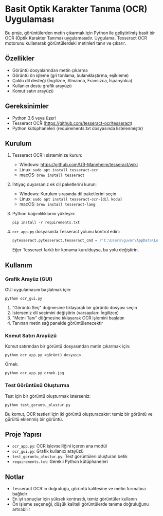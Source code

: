 # Basit Optik Karakter Tanıma (OCR) Uygulaması

Bu proje, görüntülerden metin çıkarmak için Python ile geliştirilmiş basit bir OCR (Optik Karakter Tanıma) uygulamasıdır. Uygulama, Tesseract OCR motorunu kullanarak görüntülerdeki metinleri tanır ve çıkarır.

## Özellikler

- Görüntü dosyalarından metin çıkarma
- Görüntü ön işleme (gri tonlama, bulanıklaştırma, eşikleme)
- Çoklu dil desteği (İngilizce, Almanca, Fransızca, İspanyolca)
- Kullanıcı dostu grafik arayüzü
- Komut satırı arayüzü

## Gereksinimler

- Python 3.6 veya üzeri
- Tesseract OCR (https://github.com/tesseract-ocr/tesseract)
- Python kütüphaneleri (requirements.txt dosyasında listelenmiştir)

## Kurulum

1. Tesseract OCR'ı sisteminize kurun:
   - Windows: https://github.com/UB-Mannheim/tesseract/wiki
   - Linux: `sudo apt install tesseract-ocr`
   - macOS: `brew install tesseract`

2. İhtiyaç duyarsanız ek dil paketlerini kurun:
   - Windows: Kurulum sırasında dil paketlerini seçin
   - Linux: `sudo apt install tesseract-ocr-[dil kodu]`
   - macOS: `brew install tesseract-lang`

3. Python bağımlılıklarını yükleyin:
   ```
   pip install -r requirements.txt
   ```

4. `ocr_app.py` dosyasında Tesseract yolunu kontrol edin:
   ```python
   pytesseract.pytesseract.tesseract_cmd = r'C:\Users\guvnr\AppData\Local\Programs\Tesseract-OCR\tesseract.exe'
   ```
   Eğer Tesseract farklı bir konuma kurulduysa, bu yolu değiştirin.

## Kullanım

### Grafik Arayüz (GUI)

GUI uygulamasını başlatmak için:

```
python ocr_gui.py
```

1. "Görüntü Seç" düğmesine tıklayarak bir görüntü dosyası seçin
2. İsterseniz dil seçimini değiştirin (varsayılan: İngilizce)
3. "Metni Tanı" düğmesine tıklayarak OCR işlemini başlatın
4. Tanınan metin sağ panelde görüntülenecektir

### Komut Satırı Arayüzü

Komut satırından bir görüntü dosyasından metin çıkarmak için:

```
python ocr_app.py <görüntü_dosyası>
```

Örnek:
```
python ocr_app.py ornek.jpg
```

### Test Görüntüsü Oluşturma

Test için bir görüntü oluşturmak isterseniz:

```
python test_goruntu_olustur.py
```

Bu komut, OCR testleri için iki görüntü oluşturacaktır: temiz bir görüntü ve gürültü eklenmiş bir görüntü.

## Proje Yapısı

- `ocr_app.py`: OCR işlevselliğini içeren ana modül
- `ocr_gui.py`: Grafik kullanıcı arayüzü
- `test_goruntu_olustur.py`: Test görüntüleri oluşturan betik
- `requirements.txt`: Gerekli Python kütüphaneleri

## Notlar

- Tesseract OCR'ın doğruluğu, görüntü kalitesine ve metin formatına bağlıdır
- En iyi sonuçlar için yüksek kontrastlı, temiz görüntüler kullanın
- Ön işleme seçeneği, düşük kaliteli görüntülerde tanıma doğruluğunu artırabilir
